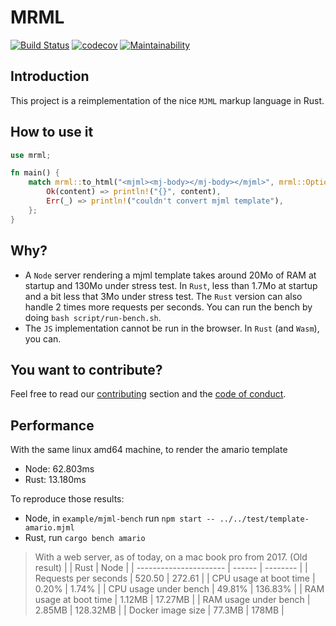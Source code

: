 # MRML

[![Build Status](https://travis-ci.com/jdrouet/mrml.svg?branch=master)](https://travis-ci.com/jdrouet/mrml)
[![codecov](https://codecov.io/gh/jdrouet/mrml/branch/master/graph/badge.svg?token=L3LKpV3RpR)](https://codecov.io/gh/jdrouet/mrml)
[![Maintainability](https://api.codeclimate.com/v1/badges/7ed23ef670d076ab69a4/maintainability)](https://codeclimate.com/github/jdrouet/mrml/maintainability)

## Introduction

This project is a reimplementation of the nice `MJML` markup language in Rust.

## How to use it

```rust
use mrml;

fn main() {
    match mrml::to_html("<mjml><mj-body></mj-body></mjml>", mrml::Options::default()) {
        Ok(content) => println!("{}", content),
        Err(_) => println!("couldn't convert mjml template"),
    };
}
```

## Why?

- A `Node` server rendering a mjml template takes around 20Mo of RAM at startup and 130Mo under stress test. In `Rust`, less than 1.7Mo at startup and a bit less that 3Mo under stress test. The `Rust` version can also handle 2 times more requests per seconds. You can run the bench by doing `bash script/run-bench.sh`.
- The `JS` implementation cannot be run in the browser. In `Rust` (and `Wasm`), you can.

## You want to contribute?

Feel free to read our [contributing](./contributing.md) section and the [code of conduct](./code-of-conduct.md).

## Performance

With the same linux amd64 machine, to render the amario template

- Node: 62.803ms
- Rust: 13.180ms

To reproduce those results:

- Node, in `example/mjml-bench` run `npm start -- ../../test/template-amario.mjml`
- Rust, run `cargo bench amario`

> With a web server, as of today, on a mac book pro from 2017. (Old result)
> | | Rust | Node |
> | ---------------------- | ------ | -------- |
> | Requests per seconds | 520.50 | 272.61 |
> | CPU usage at boot time | 0.20% | 1.74% |
> | CPU usage under bench | 49.81% | 136.83% |
> | RAM usage at boot time | 1.12MB | 17.27MB |
> | RAM usage under bench | 2.85MB | 128.32MB |
> | Docker image size | 77.3MB | 178MB |
